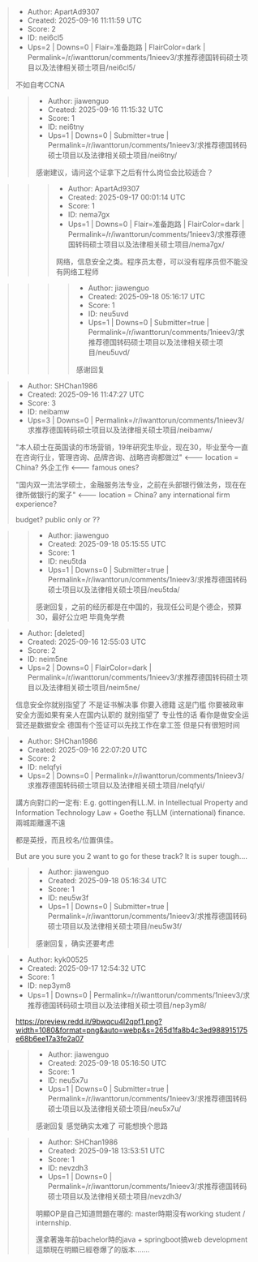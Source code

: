 > - Author: ApartAd9307
> - Created: 2025-09-16 11:11:59 UTC
> - Score: 2
> - ID: nei6cl5
> - Ups=2 | Downs=0 | Flair=准备跑路 | FlairColor=dark | Permalink=/r/iwanttorun/comments/1nieev3/求推荐德国转码硕士项目以及法律相关硕士项目/nei6cl5/
>
> 不如自考CCNA

>> - Author: jiawenguo
>> - Created: 2025-09-16 11:15:32 UTC
>> - Score: 1
>> - ID: nei6tny
>> - Ups=1 | Downs=0 | Submitter=true | Permalink=/r/iwanttorun/comments/1nieev3/求推荐德国转码硕士项目以及法律相关硕士项目/nei6tny/
>>
>> 感谢建议，请问这个证拿下之后有什么岗位会比较适合？

>>> - Author: ApartAd9307
>>> - Created: 2025-09-17 00:01:14 UTC
>>> - Score: 1
>>> - ID: nema7gx
>>> - Ups=1 | Downs=0 | Flair=准备跑路 | FlairColor=dark | Permalink=/r/iwanttorun/comments/1nieev3/求推荐德国转码硕士项目以及法律相关硕士项目/nema7gx/
>>>
>>> 网络，信息安全之类。程序员太卷，可以没有程序员但不能没有网络工程师

>>>> - Author: jiawenguo
>>>> - Created: 2025-09-18 05:16:17 UTC
>>>> - Score: 1
>>>> - ID: neu5uvd
>>>> - Ups=1 | Downs=0 | Submitter=true | Permalink=/r/iwanttorun/comments/1nieev3/求推荐德国转码硕士项目以及法律相关硕士项目/neu5uvd/
>>>>
>>>> 感谢回复

> - Author: SHChan1986
> - Created: 2025-09-16 11:47:27 UTC
> - Score: 3
> - ID: neibamw
> - Ups=3 | Downs=0 | Permalink=/r/iwanttorun/comments/1nieev3/求推荐德国转码硕士项目以及法律相关硕士项目/neibamw/
>
> "本人硕士在英国读的市场营销，19年研究生毕业，现在30，毕业至今一直在咨询行业，管理咨询、品牌咨询、战略咨询都做过" <--- location = China? 外企工作 <--- famous ones?
> 
> "国内双一流法学硕士，金融服务法专业，之前在头部银行做法务，现在在律所做银行的案子" <--- location = China? any international firm experience?
> 
>   
> budget? public only or ??

>> - Author: jiawenguo
>> - Created: 2025-09-18 05:15:55 UTC
>> - Score: 1
>> - ID: neu5tda
>> - Ups=1 | Downs=0 | Submitter=true | Permalink=/r/iwanttorun/comments/1nieev3/求推荐德国转码硕士项目以及法律相关硕士项目/neu5tda/
>>
>> 感谢回复，之前的经历都是在中国的，我现任公司是个德企，预算30，最好公立吧 毕竟免学费

> - Author: [deleted]
> - Created: 2025-09-16 12:55:03 UTC
> - Score: 2
> - ID: neim5ne
> - Ups=2 | Downs=0 | FlairColor=dark | Permalink=/r/iwanttorun/comments/1nieev3/求推荐德国转码硕士项目以及法律相关硕士项目/neim5ne/
>
> 信息安全你就别指望了 不是证书解决事 你要入德籍 这是门槛  你要被政审 安全方面如果有亲人在国内认职的 就别指望了  专业性的话 看你是做安全运营还是数据安全  德国有个签证可以先找工作在拿工签 但是只有很短时间

> - Author: SHChan1986
> - Created: 2025-09-16 22:07:20 UTC
> - Score: 2
> - ID: nelqfyi
> - Ups=2 | Downs=0 | Permalink=/r/iwanttorun/comments/1nieev3/求推荐德国转码硕士项目以及法律相关硕士项目/nelqfyi/
>
> 講方向對口的一定有: E.g. gottingen有LL.M. in Intellectual Property and Information Technology Law + Goethe 有LLM (international) finance. 兩城距離還不遠
> 
> 都是英授，而且校名/位置俱佳。
> 
> But are you sure you 2 want to go for these track? It is super tough....

>> - Author: jiawenguo
>> - Created: 2025-09-18 05:16:34 UTC
>> - Score: 1
>> - ID: neu5w3f
>> - Ups=1 | Downs=0 | Submitter=true | Permalink=/r/iwanttorun/comments/1nieev3/求推荐德国转码硕士项目以及法律相关硕士项目/neu5w3f/
>>
>> 感谢回复，确实还要考虑

> - Author: kyk00525
> - Created: 2025-09-17 12:54:32 UTC
> - Score: 1
> - ID: nep3ym8
> - Ups=1 | Downs=0 | Permalink=/r/iwanttorun/comments/1nieev3/求推荐德国转码硕士项目以及法律相关硕士项目/nep3ym8/
>
> https://preview.redd.it/9bwqcu4l2qpf1.png?width=1080&format=png&auto=webp&s=265d1fa8b4c3ed988915175e68b6ee17a3fe2a07

>> - Author: jiawenguo
>> - Created: 2025-09-18 05:16:50 UTC
>> - Score: 1
>> - ID: neu5x7u
>> - Ups=1 | Downs=0 | Submitter=true | Permalink=/r/iwanttorun/comments/1nieev3/求推荐德国转码硕士项目以及法律相关硕士项目/neu5x7u/
>>
>> 感谢回复 感觉确实太难了 可能想换个思路

>> - Author: SHChan1986
>> - Created: 2025-09-18 13:53:51 UTC
>> - Score: 1
>> - ID: nevzdh3
>> - Ups=1 | Downs=0 | Permalink=/r/iwanttorun/comments/1nieev3/求推荐德国转码硕士项目以及法律相关硕士项目/nevzdh3/
>>
>> 明顯OP是自己知道問題在哪的: master時期沒有working student / internship.
>> 
>> 還拿著幾年前bachelor時的java + springboot搞web development這類現在明顯已經卷爆了的版本.......

